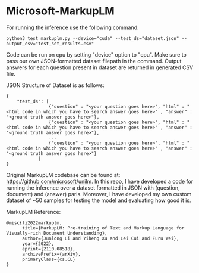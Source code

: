 # Microsoft-MarkupLM

For running the inference use the following command:

`python3 test_markuplm.py --device="cuda" --test_ds="dataset.json" --output_csv="test_set_results.csv"`

Code can be run on cpu by setting "device" option to "cpu". Make sure to pass our own JSON-formatted dataset filepath in the command. Output answers for each question present in dataset are returned in generated CSV file.

JSON Structure of Dataset is as follows:

```
{
    "test_ds": [
                {"question" : "<your question goes here>", "html" : "<html code in which you have to search answer goes here>" , "answer" : "<ground truth answer goes here>"},
                {"question" : "<your question goes here>", "html" : "<html code in which you have to search answer goes here>" , "answer" : "<ground truth answer goes here>"},
                ...
                {"question" : "<your question goes here>", "html" : "<html code in which you have to search answer goes here>" , "answer" : "<ground truth answer goes here>"}
            ]
}
```

Original MarkupLM codebase can be found at: https://github.com/microsoft/unilm. In this repo, I have developed a code for running the inference over a dataset formatted in JSON with (question, document) and (answer) paris. Moreover, I have developed my own custom dataset of ~50 samples for testing the model and evaluating how good it is.

MarkupLM Reference:

```
@misc{li2022markuplm,
      title={MarkupLM: Pre-training of Text and Markup Language for Visually-rich Document Understanding}, 
      author={Junlong Li and Yiheng Xu and Lei Cui and Furu Wei},
      year={2022},
      eprint={2110.08518},
      archivePrefix={arXiv},
      primaryClass={cs.CL}
}
```
